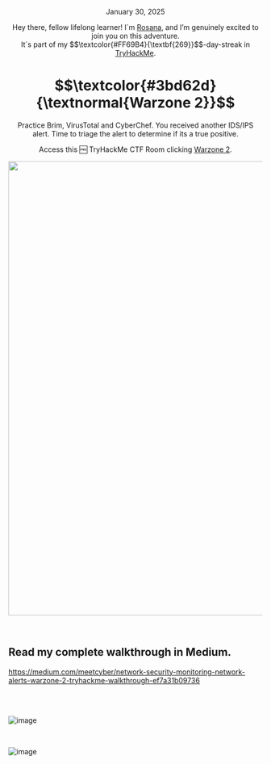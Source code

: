 <p align="center">January 30, 2025</p>
<p align="center">Hey there, fellow lifelong learner! I´m <a href="https://www.linkedin.com/in/rosanafssantos/">Rosana</a>, and I’m genuinely excited to join you on this adventure.<br>
It´s part of my $$\textcolor{#FF69B4}{\textbf{269}}$$-day-streak in  <a href="https://tryhackme.com">TryHackMe</a>.</p>

<h1 align="center">
  $$\textcolor{#3bd62d}{\textnormal{Warzone 2}}$$
</h1>
<p align="center">Practice Brim, VirusTotal and CyberChef. You received another IDS/IPS alert. Time to triage the alert to determine if its a true positive.</p>
<p align="center">Access this 🆓 TryHackMe CTF Room clicking <a href="https://tryhackme.com/room/warzonetwo">Warzone 2</a>.</p>
                                                              
<p align="center">
  <img width="900px" src="https://github.com/user-attachments/assets/40b5b11f-190d-4a0d-88e0-5c34ea154d8c">
</p>


<br>

<h2>Read my complete walkthrough in Medium.</h2>

https://medium.com/meetcyber/network-security-monitoring-network-alerts-warzone-2-tryhackme-walkthrough-ef7a31b09736

<br>

<br>

![image](https://github.com/user-attachments/assets/b5e84f81-5e73-42aa-b6f2-7aa29d3f9135)

<br>


![image](https://github.com/user-attachments/assets/b61f32a3-e37b-45a5-81e6-d9d12857d6b2)
